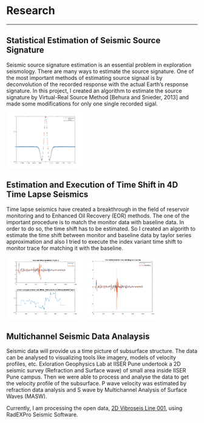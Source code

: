 # Research
***

## Statistical Estimation of Seismic Source Signature

Seismic source signature estimation is an essential problem in exploration seismology. There are many ways to estimate the source signature. 
One of the most important methods of estimating source signaal is by deconvolution of the recorded response with the actual Earth’s response signature. 
In this project, I created an algorithm to estimate the source signature by Virtual-Real Source Method [Behura and Snieder, 2013] 
and made some modifications for only one single recorded sigal.

<img src="media/source_est.png" width="200" />

## Estimation and Execution of Time Shift in 4D Time Lapse Seismics

Time lapse seismics have created a breakthrough in the field of reservoir monitoring and to Enhanced Oil Recovery (EOR) methods. The one of the important procedure
is to match the monitor data with baseline data. In order to do so, the time shift has to be estimated. So I created an algorith to estimate the time shift between
monitor and baseline data by taylor series approximation and also I tried to execute the index variant time shift to monitor trace for matching it with the baseline.

<img src="media/time_shift.png" width="200"
/>
<img src="media/matching.png" width="200" ALIGN="" class="floatRight" />

## Multichannel Seismic Data Analaysis
Seismic data will provide us a time picture of subsurface structure. The data can be analysed to visualizing tools like imagery, models of velocity profiles, etc.
Exloration Geophysics Lab at IISER Pune undertook a 2D seismic survey (Refraction and Surface wave) of small area inside IISER Pune campus. Then we were able to process and analyse the data to get the velocity profile of the subsurface. P wave velocity was estimated by refraction data analysis and S wave by Multichannel Analysis of Surface Waves (MASW). 

Currently, I am processing the open data, [2D Vibroseis Line 001](https://wiki.seg.org/wiki/2D_Vibroseis_Line_001), using RadEXPro Seismic Software.
   
